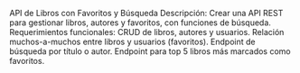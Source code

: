 API de Libros con Favoritos y Búsqueda
Descripción:
Crear una API REST para gestionar libros, autores y favoritos, con funciones de búsqueda.
Requerimientos funcionales:
CRUD de libros, autores y usuarios.
Relación muchos-a-muchos entre libros y usuarios (favoritos).
Endpoint de búsqueda por título o autor.
Endpoint para top 5 libros más marcados como favoritos.
